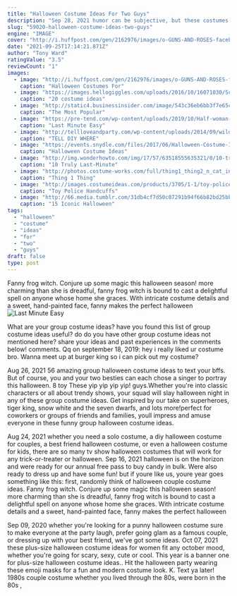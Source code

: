 ```yaml
---
title: "Halloween Costume Ideas For Two Guys"
description: "Sep 28, 2021 humor can be subjective, but these costumes are sure to make someone chuckle on halloween night. Ahead, 10 of the best funny halloween"
slug: "59020-halloween-costume-ideas-two-guys"
engine: "IMAGE"
cover: "http://i.huffpost.com/gen/2162976/images/o-GUNS-AND-ROSES-facebook.jpg"
date: "2021-09-25T17:14:21.871Z"
author: "Tony Ward"
ratingValue: "3.5"
reviewCount: "1"
images:
  - image: "http://i.huffpost.com/gen/2162976/images/o-GUNS-AND-ROSES-facebook.jpg"
    caption: "Halloween Costumes For"
  - image: "https://images.hellogiggles.com/uploads/2016/10/16071030/Screen-Shot-2016-10-16-at-3.09.50-PM.png"
    caption: "20 costume ideas"
  - image: "http://static4.businessinsider.com/image/543c36eb6bb3f7e65ce99b1e-1200/couples-on-pinterest-are-getting-a-kick-out-of-these-jack-and-coke-costumes.jpg"
    caption: "The Most Popular"
  - image: "https://pre-tend.com/wp-content/uploads/2019/10/Half-woman-half-men-halloween-costume-ideas.jpg"
    caption: "Last Minute Easy"
  - image: "http://tellloveandparty.com/wp-content/uploads/2014/09/wild-things-costume-max-diy.jpg"
    caption: "TELL DIY WHERE"
  - image: "https://events.snydle.com/files/2017/06/Halloween-Costume-Ideas-For-Men-26.jpg"
    caption: "Halloween Costume Ideas"
  - image: "http://img.wonderhowto.com/img/17/57/63518555635321/0/10-truly-last-minute-halloween-costumes-dont-totally-suck.w654.jpg"
    caption: "10 Truly Last-Minute"
  - image: "http://photos.costume-works.com/full/thing1_thing2_n_cat_in_the_hat.jpg"
    caption: "Thing 1 Thing"
  - image: "http://images.costumeideas.com/products/3705/1-1/toy-police-handcuffs.jpg"
    caption: "Toy Police Handcuffs"
  - image: "http://66.media.tumblr.com/31db4cf7d50c07291b94f66b82bd25bb/tumblr_nx1cs1wXUw1r5r54wo3_500.jpg"
    caption: "15 Iconic Halloween"
tags:
  - "halloween"
  - "costume"
  - "ideas"
  - "for"
  - "two"
  - "guys"
draft: false
type: post
---
```


Fanny frog witch. Conjure up some magic this halloween season! more charming than she is dreadful, fanny frog witch is bound to cast a delightful spell on anyone whose home she graces. With intricate costume details and a sweet, hand-painted face, fanny makes the perfect halloween
![Last Minute Easy](https://pre-tend.com/wp-content/uploads/2019/10/Half-woman-half-men-halloween-costume-ideas.jpg "Last Minute Easy")

What are your group costume ideas? have you found this list of group costume ideas useful? do do you have other group costume ideas not mentioned here? share your ideas and past experiences in the comments below! comments. Qq on september 18, 2019: hey i really liked ur costume bro. Wanna meet up at burger king so i can pick out my costume?
<!--inArticleAds-->

<!--galleryOne-->

Aug 26, 2021 56 amazing group halloween costume ideas to text your bffs.  But of course, you and your two besties can each chose a singer to portray this halloween. 8 toy These yip yip yip yip! guys.Whether you're into classic characters or all about trendy shows, your squad will slay halloween night in any of these group costume ideas. Get inspired by our take on superheroes, tiger king, snow white and the seven dwarfs, and lots more!perfect for coworkers or groups of friends and families, youll impress and amuse everyone in these funny group halloween costume ideas.
<!--inArticleAds-->

<!--galleryTwo-->

Aug 24, 2021 whether you need a solo costume, a diy halloween costume for couples, a best friend halloween costume, or even a halloween costume for kids, there are so many tv show halloween costumes that will work for any trick-or-treater or halloween. Sep 16, 2021 halloween is on the horizon and were ready for our annual free pass to buy candy in bulk. Were also ready to dress up and have some fun! but if youre like us, youre year goes something like this: first, randomly think of halloween couple costume ideas. Fanny frog witch. Conjure up some magic this halloween season! more charming than she is dreadful, fanny frog witch is bound to cast a delightful spell on anyone whose home she graces. With intricate costume details and a sweet, hand-painted face, fanny makes the perfect halloween
<!--galleryThree-->

Sep 09, 2020 whether you're looking for a punny halloween costume sure to make everyone at the party laugh, prefer going glam as a famous couple, or dressing up with your best friend, we've got some ideas. Oct 07, 2021 these plus-size halloween costume ideas for women fit any october mood, whether you're going for scary, sexy, cute or cool. This year is a banner one for plus-size halloween costume ideas.. Hit the halloween party wearing these emoji masks for a fun and modern costume look. K. Text ya later! 1980s couple costume whether you lived through the 80s, were born in the 80s ,